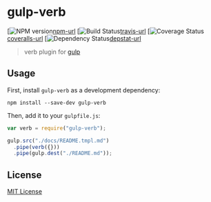 # gulp-verb

[![NPM version][npm-image][npm-url] [![Build Status][travis-image][travis-url]  [![Coverage Status][coveralls-image][coveralls-url] [![Dependency Status][depstat-image][depstat-url]

> verb plugin for [gulp](https://github.com/wearefractal/gulp)

## Usage

First, install `gulp-verb` as a development dependency:

```shell
npm install --save-dev gulp-verb
```

Then, add it to your `gulpfile.js`:

```javascript
var verb = require("gulp-verb");

gulp.src("./docs/README.tmpl.md")
  .pipe(verb({}))
  .pipe(gulp.dest("./README.md"));
```

## License

[MIT License](http://en.wikipedia.org/wiki/MIT_License)

[npm-url]: https://npmjs.org/package/gulp-verb
[npm-image]: https://badge.fury.io/js/gulp-verb.png

[travis-url]: http://travis-ci.org/assemble/gulp-verb
[travis-image]: https://secure.travis-ci.org/assemble/gulp-verb.png?branch=master

[coveralls-url]: https://coveralls.io/r/assemble/gulp-verb
[coveralls-image]: https://coveralls.io/repos/assemble/gulp-verb/badge.png

[depstat-url]: https://david-dm.org/assemble/gulp-verb
[depstat-image]: https://david-dm.org/assemble/gulp-verb.png
